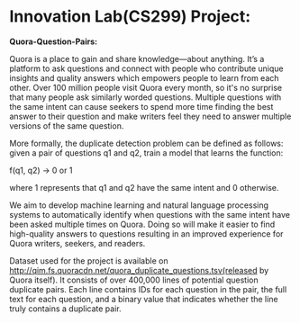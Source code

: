 # Innovation Lab(CS299) Project: 

**Quora-Question-Pairs:**


Quora is a place to gain and share knowledge—about anything. It’s a platform to ask questions and connect with people who contribute unique insights and quality answers which empowers people to learn from each other. Over 100 million people visit Quora every month, so it's no surprise that many people ask similarly worded questions. Multiple questions with the same intent can cause seekers to spend more time finding the best answer to their question and make writers feel they need to answer multiple versions of the same question.

More formally, the duplicate detection problem can be defined as follows: given a pair of questions q1 and q2, train a model that learns the function:
 
 f(q1, q2) → 0 or 1 
 
where 1 represents that q1 and q2 have the same intent and 0 otherwise.


We aim to develop machine learning and natural language processing systems to automatically identify when questions with the same intent have been asked multiple times on Quora. Doing so will make it easier to find high-quality answers to questions resulting in an improved experience for Quora writers, seekers, and readers.


Dataset used for the project is available on http://qim.fs.quoracdn.net/quora_duplicate_questions.tsv(released by Quora itself). It consists of over 400,000 lines of potential question duplicate pairs. Each line contains IDs for each question in the pair, the full text for each question, and a binary value that indicates whether the line truly contains a duplicate pair.
